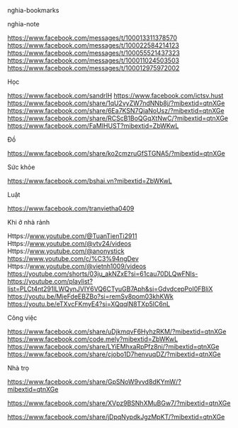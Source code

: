 nghia-bookmarks

<!--  -->

nghia-note

https://www.facebook.com/messages/t/100013311378570
https://www.facebook.com/messages/t/100022584214123
https://www.facebook.com/messages/t/100055521437323
https://www.facebook.com/messages/t/100011024503503
https://www.facebook.com/messages/t/100012975972002

<!--  -->

Học

https://www.facebook.com/sandrlH
https://www.facebook.com/ictsv.hust
https://www.facebook.com/share/1qU2vyZW7ndNNb8j/?mibextid=qtnXGe
https://www.facebook.com/share/6Ea7KSN7QjaNoUsz/?mibextid=qtnXGe
https://www.facebook.com/share/RCScB1BoQGqXtNwC/?mibextid=qtnXGe
https://www.facebook.com/FaMIHUST?mibextid=ZbWKwL

<!--  -->

Đồ

https://www.facebook.com/share/ko2cmzruGfSTGNA5/?mibextid=qtnXGe

<!--  -->

Sức khỏe

https://www.facebook.com/bshai.vn?mibextid=ZbWKwL

<!--  -->

Luật

https://www.facebook.com/tranvietha0409
<!--  -->

Khi ở nhà rảnh

Https://www.youtube.com/@TuanTienTi2911
Https://www.youtube.com/@vtv24/videos
Https://www.youtube.com/@anonystick
https://www.youtube.com/c/%C3%94ngDev
Https://www.youtube.com/@vietnh1009/videos
https://youtube.com/shorts/03ju_akNZxE?si=61cau70DLQwFNIs-
https://youtube.com/playlist?list=PLCt4nt291lLWQynJVIY6VQ6CTyuGB7Aph&si=GdvdcepPoI0FBliX
https://youtu.be/MjeFdeEBZBo?si=remSy8pom03khKWk
https://youtu.be/eTXvcFKmyE4?si=XQqqlN8TXp5IC6nL

<!--  -->

Công việc

https://www.facebook.com/share/uDjkmqvF6HyhzRKM/?mibextid=qtnXGe
https://www.facebook.com/code.mely?mibextid=ZbWKwL
https://www.facebook.com/share/LYiEMhxaRpPfz8ni/?mibextid=qtnXGe
https://www.facebook.com/share/cjobo1D7henvuqDZ/?mibextid=qtnXGe

<!--  -->

Nhà trọ

https://www.facebook.com/share/GpSNoW9vvd8dKYmW/?mibextid=qtnXGe

https://www.facebook.com/share/XVpz9BSNhXMuBGw7/?mibextid=qtnXGe

https://www.facebook.com/share/jDpqNypdkJgzMpKT/?mibextid=qtnXGe

<!--  -->

<!--  -->
